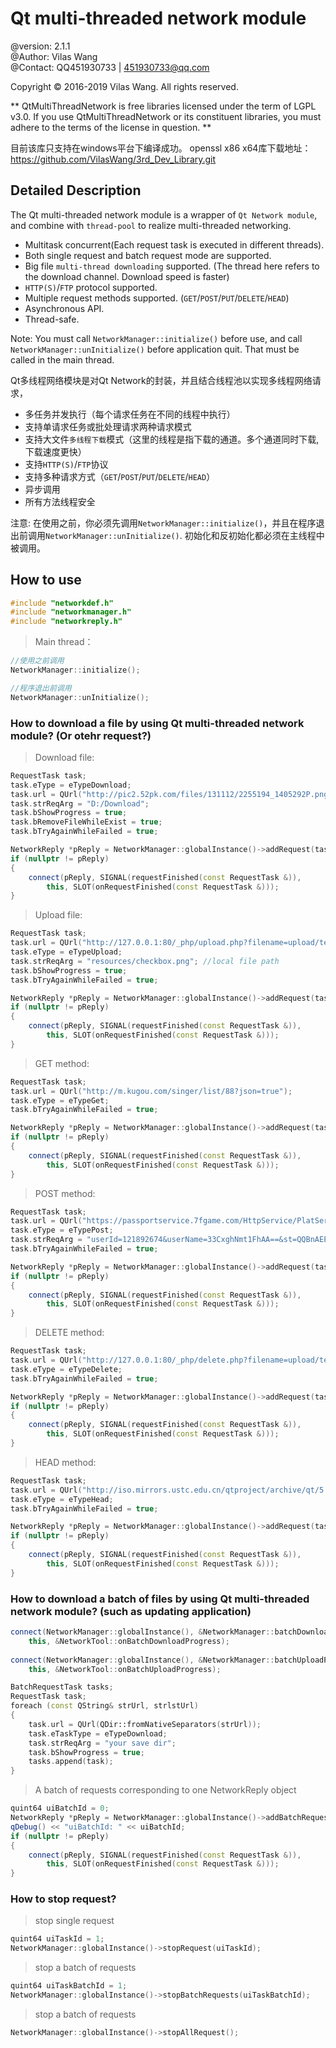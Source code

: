 Qt multi-threaded network module
==============================================================================================================================
@version:	2.1.1   
@Author:	Vilas Wang  
@Contact:	QQ451930733 | 451930733@qq.com  



> 
Copyright © 2016-2019 Vilas Wang. All rights reserved.

** QtMultiThreadNetwork is free libraries licensed under the term of LGPL v3.0.
If you use QtMultiThreadNetwork or its constituent libraries, you must adhere to the terms of the license in question. **


目前该库只支持在windows平台下编译成功。
openssl x86 x64库下载地址：https://github.com/VilasWang/3rd_Dev_Library.git




## Detailed Description

The Qt multi-threaded network module is a wrapper of `Qt Network module`, and combine with `thread-pool` to realize multi-threaded networking.
- Multitask concurrent(Each request task is executed in different threads).
- Both single request and batch request mode are supported.
- Big file `multi-thread downloading` supported. (The thread here refers to the download channel. Download speed is faster)
- `HTTP(S)`/`FTP` protocol supported.
- Multiple request methods supported. (`GET`/`POST`/`PUT`/`DELETE`/`HEAD`)
- Asynchronous API.
- Thread-safe.

Note:	You must call `NetworkManager::initialize()` before use, and call `NetworkManager::unInitialize()` before application quit. 
	That must be called in the main thread.


Qt多线程网络模块是对Qt Network的封装，并且结合线程池以实现多线程网络请求，
- 多任务并发执行（每个请求任务在不同的线程中执行）
- 支持单请求任务或批处理请求两种请求模式
- 支持大文件`多线程下载`模式（这里的线程是指下载的通道。多个通道同时下载, 下载速度更快）
- 支持`HTTP(S)`/`FTP`协议
- 支持多种请求方式（`GET`/`POST`/`PUT`/`DELETE`/`HEAD`）
- 异步调用
- 所有方法线程安全

注意:	在使用之前，你必须先调用`NetworkManager::initialize()`，并且在程序退出前调用`NetworkManager::unInitialize()`.
	初始化和反初始化都必须在主线程中被调用。



## How to use

```CPP
#include "networkdef.h"
#include "networkmanager.h"
#include "networkreply.h"
```

>Main thread：
>

```CPP
//使用之前调用
NetworkManager::initialize();

//程序退出前调用
NetworkManager::unInitialize();
```




### How to download a file by using Qt multi-threaded network module? (Or otehr request?)

>Download file:
```CPP
RequestTask task;
task.eType = eTypeDownload;
task.url = QUrl("http://pic2.52pk.com/files/131112/2255194_1405292P.png");
task.strReqArg = "D:/Download";
task.bShowProgress = true;
task.bRemoveFileWhileExist = true;
task.bTryAgainWhileFailed = true;

NetworkReply *pReply = NetworkManager::globalInstance()->addRequest(task);
if (nullptr != pReply)
{
	connect(pReply, SIGNAL(requestFinished(const RequestTask &)),
		this, SLOT(onRequestFinished(const RequestTask &)));
}
```

>Upload file:
```CPP
RequestTask task;
task.url = QUrl("http://127.0.0.1:80/_php/upload.php?filename=upload/test.txt");
task.eType = eTypeUpload;
task.strReqArg = "resources/checkbox.png"; //local file path
task.bShowProgress = true;
task.bTryAgainWhileFailed = true;

NetworkReply *pReply = NetworkManager::globalInstance()->addRequest(task);
if (nullptr != pReply)
{
	connect(pReply, SIGNAL(requestFinished(const RequestTask &)),
		this, SLOT(onRequestFinished(const RequestTask &)));
}
```

>GET method:
```CPP
RequestTask task;
task.url = QUrl("http://m.kugou.com/singer/list/88?json=true");
task.eType = eTypeGet;
task.bTryAgainWhileFailed = true;

NetworkReply *pReply = NetworkManager::globalInstance()->addRequest(task);
if (nullptr != pReply)
{
	connect(pReply, SIGNAL(requestFinished(const RequestTask &)),
		this, SLOT(onRequestFinished(const RequestTask &)));
}
```

>POST method:
```CPP
RequestTask task;
task.url = QUrl("https://passportservice.7fgame.com/HttpService/PlatService.ashx");
task.eType = eTypePost;
task.strReqArg = "userId=121892674&userName=33CxghNmt1FhAA==&st=QQBnAEEAQQBBAEUATAB2AFEAdwBjAEEAQQBBAEEAQQBBAEEAQQBBAEEATAB2AFAANwBoAE4AcwBJAC8AbwBWAFMAQQArAEQAVgBIADIAdgAyAHcARgBRAGYANABJAHkAOQA3AFAAYQBkAFMARwBoAEoAKwBUAEoAcAAzADkAVgBYAFYAMwBDAE4AVABiAHEAZQB3AE4AMAANAAoAOABlAHUANQBBAHMAUwBYAFEAbQAyAFUAWQBmAHEAMgA1ADkAcQBvAG4AZQBCAFEAYgB5AE8ANwAyAFQAMQB0AGwARwBIADYAdAB1AGYAYQBxAEoAMwBnAFUARwA4AGoAdQA5AGsAOQBzAFoAYQB1AHAARwBjAE8ANABnADIAegBnADIANgB1AEcANwBoAHAAUwBHADIAVQANAAoAWQBmAHEAMgA1ADkAcQBvAG4AZQBCAFEAYgB5AE8ANwAyAFQAMAA9AA==";
task.bTryAgainWhileFailed = true;

NetworkReply *pReply = NetworkManager::globalInstance()->addRequest(task);
if (nullptr != pReply)
{
	connect(pReply, SIGNAL(requestFinished(const RequestTask &)),
		this, SLOT(onRequestFinished(const RequestTask &)));
}
```

>DELETE method:
```CPP
RequestTask task;
task.url = QUrl("http://127.0.0.1:80/_php/delete.php?filename=upload/test.txt");
task.eType = eTypeDelete;
task.bTryAgainWhileFailed = true;

NetworkReply *pReply = NetworkManager::globalInstance()->addRequest(task);
if (nullptr != pReply)
{
	connect(pReply, SIGNAL(requestFinished(const RequestTask &)),
		this, SLOT(onRequestFinished(const RequestTask &)));
}
```

>HEAD method:
```CPP
RequestTask task;
task.url = QUrl("http://iso.mirrors.ustc.edu.cn/qtproject/archive/qt/5.12/5.12.1/single/qt-everywhere-src-5.12.1.zip");
task.eType = eTypeHead;
task.bTryAgainWhileFailed = true;

NetworkReply *pReply = NetworkManager::globalInstance()->addRequest(task);
if (nullptr != pReply)
{
	connect(pReply, SIGNAL(requestFinished(const RequestTask &)),
		this, SLOT(onRequestFinished(const RequestTask &)));
}
```


### How to download a batch of files by using Qt multi-threaded network module? (such as updating application)

```cpp
connect(NetworkManager::globalInstance(), &NetworkManager::batchDownloadProgress,
	this, &NetworkTool::onBatchDownloadProgress);
	
connect(NetworkManager::globalInstance(), &NetworkManager::batchUploadProgress,
	this, &NetworkTool::onBatchUploadProgress);

BatchRequestTask tasks;
RequestTask task;
foreach (const QString& strUrl, strlstUrl)
{
	task.url = QUrl(QDir::fromNativeSeparators(strUrl));
	task.eTaskType = eTypeDownload;
	task.strReqArg = "your save dir";
	task.bShowProgress = true;
	tasks.append(task);
}
```

>A batch of requests corresponding to one NetworkReply object
> 
```cpp
quint64 uiBatchId = 0;
NetworkReply *pReply = NetworkManager::globalInstance()->addBatchRequest(tasks, uiBatchId);
qDebug() << "uiBatchId: " << uiBatchId;
if (nullptr != pReply)
{
	connect(pReply, SIGNAL(requestFinished(const RequestTask &)),
		this, SLOT(onRequestFinished(const RequestTask &)));
}
```


### How to stop request?

>stop single request
> 
```cpp
quint64 uiTaskId = 1;
NetworkManager::globalInstance()->stopRequest(uiTaskId);
```

>stop a batch of requests
> 
```cpp
quint64 uiTaskBatchId = 1;
NetworkManager::globalInstance()->stopBatchRequests(uiTaskBatchId);
```

>stop a batch of requests
> 
```cpp
NetworkManager::globalInstance()->stopAllRequest();
```
